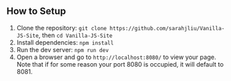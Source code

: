 ## How to Setup
1. Clone the repository:
`git clone https://github.com/sarahjliu/Vanilla-JS-Site`, then `cd Vanilla-JS-Site`
2. Install dependencies:
`npm install`
3. Run the dev server:
`npm run dev`
4. Open a browser and go to `http://localhost:8080/` to view your page. Note that if for some reason your port 8080 is occupied, it will default to 8081.

